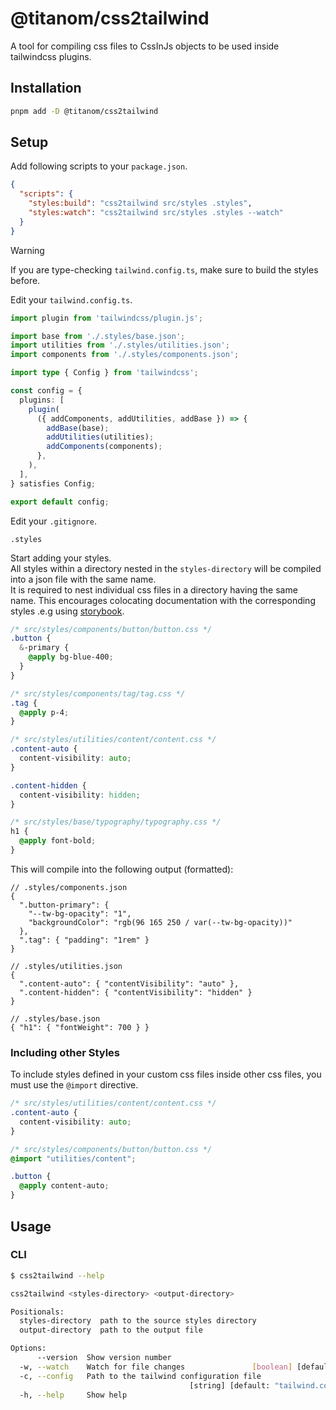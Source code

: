# @titanom/css2tailwind

A tool for compiling css files to CssInJs objects to be used inside tailwindcss plugins.

## Installation

```sh
pnpm add -D @titanom/css2tailwind
```

## Setup

Add following scripts to your `package.json`.

```json
{
  "scripts": {
    "styles:build": "css2tailwind src/styles .styles",
    "styles:watch": "css2tailwind src/styles .styles --watch"
  }
}
```

> [!WARNING]
> If you are type-checking `tailwind.config.ts`, make sure to build the styles before.

Edit your `tailwind.config.ts`.

```typescript
import plugin from 'tailwindcss/plugin.js';

import base from './.styles/base.json';
import utilities from './.styles/utilities.json';
import components from './.styles/components.json';

import type { Config } from 'tailwindcss';

const config = {
  plugins: [
    plugin(
      ({ addComponents, addUtilities, addBase }) => {
        addBase(base);
        addUtilities(utilities);
        addComponents(components);
      },
    ),
  ],
} satisfies Config;

export default config;
```

Edit your `.gitignore`.

```.gitignore
.styles
```

Start adding your styles.  
All styles within a directory nested in the `styles-directory` will be compiled into a json file with the same name.  
It is required to nest individual css files in a directory having the same name. This encourages colocating documentation with the corresponding styles .e.g using [storybook](https://storybook.js.org/).

```css
/* src/styles/components/button/button.css */
.button {
  &-primary {
    @apply bg-blue-400;
  }
}

/* src/styles/components/tag/tag.css */
.tag {
  @apply p-4;
}

/* src/styles/utilities/content/content.css */
.content-auto {
  content-visibility: auto;
}

.content-hidden {
  content-visibility: hidden;
}

/* src/styles/base/typography/typography.css */
h1 {
  @apply font-bold;
}
```

This will compile into the following output (formatted):

```jsonc
// .styles/components.json
{
  ".button-primary": {
    "--tw-bg-opacity": "1",
    "backgroundColor": "rgb(96 165 250 / var(--tw-bg-opacity))"
  },
  ".tag": { "padding": "1rem" }
}

// .styles/utilities.json
{
  ".content-auto": { "contentVisibility": "auto" },
  ".content-hidden": { "contentVisibility": "hidden" }
}

// .styles/base.json
{ "h1": { "fontWeight": 700 } }
```

### Including other Styles

To include styles defined in your custom css files inside other css files, you must use the `@import` directive.

```css
/* src/styles/utilities/content/content.css */
.content-auto {
  content-visibility: auto;
}

/* src/styles/components/button/button.css */
@import "utilities/content";

.button {
  @apply content-auto;
}
```

## Usage

### CLI

```sh
$ css2tailwind --help

css2tailwind <styles-directory> <output-directory>

Positionals:
  styles-directory  path to the source styles directory                 [string]
  output-directory  path to the output file                             [string]

Options:
      --version  Show version number                                   [boolean]
  -w, --watch    Watch for file changes               [boolean] [default: false]
  -c, --config   Path to the tailwind configuration file
                                        [string] [default: "tailwind.config.ts"]
  -h, --help     Show help                                             [boolean]
```
